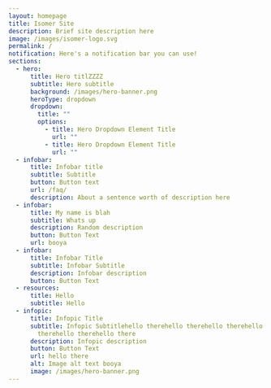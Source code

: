 ```yaml
---
layout: homepage
title: Isomer Site
description: Brief site description here
image: /images/isomer-logo.svg
permalink: /
notification: Here's a notification bar you can use!
sections:
  - hero:
      title: Hero titlZZZZ
      subtitle: Hero subtitle
      background: /images/hero-banner.png
      heroType: dropdown
      dropdown:
        title: ""
        options:
          - title: Hero Dropdown Element Title
            url: ""
          - title: Hero Dropdown Element Title
            url: ""
  - infobar:
      title: Infobar title
      subtitle: Subtitle
      button: Button text
      url: /faq/
      description: About a sentence worth of description here
  - infobar:
      title: My name is blah
      subtitle: Whats up
      description: Random description
      button: Button Text
      url: booya
  - infobar:
      title: Infobar Title
      subtitle: Infobar Subtitle
      description: Infobar description
      button: Button Text
  - resources:
      title: Hello
      subtitle: Hello
  - infopic:
      title: Infopic Title
      subtitle: Infopic Subtitlehello therehello therehello therehello therehello
        therehello therehello there
      description: Infopic description
      button: Button Text
      url: hello there
      alt: Image alt text booya
      image: /images/hero-banner.png
---
```

